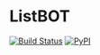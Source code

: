 # ListBOT
[![Build Status](https://travis-ci.org/VladislavBurch/ListBot.svg?branch=master)](https://travis-ci.org/VladislavBurch/ListBot)
[![PyPI](https://img.shields.io/pypi/v/nine.svg)](https://pypi.python.org/pypi/ListBot/)
